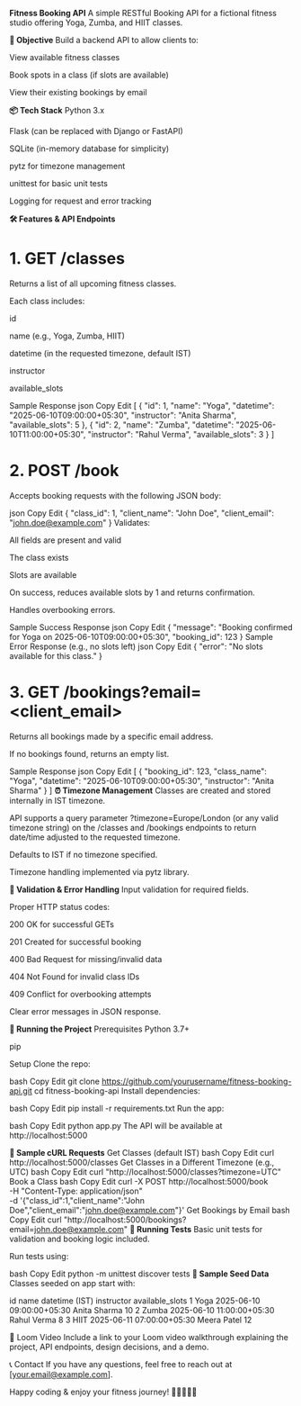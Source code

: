 **Fitness Booking API**
A simple RESTful Booking API for a fictional fitness studio offering Yoga, Zumba, and HIIT classes.

**🎯 Objective**
Build a backend API to allow clients to:

View available fitness classes

Book spots in a class (if slots are available)

View their existing bookings by email

**📦 Tech Stack**
Python 3.x

Flask (can be replaced with Django or FastAPI)

SQLite (in-memory database for simplicity)

pytz for timezone management

unittest for basic unit tests

Logging for request and error tracking

**🛠️ Features & API Endpoints**
# 1. GET /classes
Returns a list of all upcoming fitness classes.

Each class includes:

id

name (e.g., Yoga, Zumba, HIIT)

datetime (in the requested timezone, default IST)

instructor

available_slots

Sample Response
json
Copy
Edit
[
  {
    "id": 1,
    "name": "Yoga",
    "datetime": "2025-06-10T09:00:00+05:30",
    "instructor": "Anita Sharma",
    "available_slots": 5
  },
  {
    "id": 2,
    "name": "Zumba",
    "datetime": "2025-06-10T11:00:00+05:30",
    "instructor": "Rahul Verma",
    "available_slots": 3
  }
]
# 2. POST /book
Accepts booking requests with the following JSON body:

json
Copy
Edit
{
  "class_id": 1,
  "client_name": "John Doe",
  "client_email": "john.doe@example.com"
}
Validates:

All fields are present and valid

The class exists

Slots are available

On success, reduces available slots by 1 and returns confirmation.

Handles overbooking errors.

Sample Success Response
json
Copy
Edit
{
  "message": "Booking confirmed for Yoga on 2025-06-10T09:00:00+05:30",
  "booking_id": 123
}
Sample Error Response (e.g., no slots left)
json
Copy
Edit
{
  "error": "No slots available for this class."
}
# 3. GET /bookings?email=<client_email>
Returns all bookings made by a specific email address.

If no bookings found, returns an empty list.

Sample Response
json
Copy
Edit
[
  {
    "booking_id": 123,
    "class_name": "Yoga",
    "datetime": "2025-06-10T09:00:00+05:30",
    "instructor": "Anita Sharma"
  }
]
**⏰ Timezone Management**
Classes are created and stored internally in IST timezone.

API supports a query parameter ?timezone=Europe/London (or any valid timezone string) on the /classes and /bookings endpoints to return date/time adjusted to the requested timezone.

Defaults to IST if no timezone specified.

Timezone handling implemented via pytz library.

**📝 Validation & Error Handling**
Input validation for required fields.

Proper HTTP status codes:

200 OK for successful GETs

201 Created for successful booking

400 Bad Request for missing/invalid data

404 Not Found for invalid class IDs

409 Conflict for overbooking attempts

Clear error messages in JSON response.

**🧪 Running the Project**
Prerequisites
Python 3.7+

pip

Setup
Clone the repo:

bash
Copy
Edit
git clone https://github.com/yourusername/fitness-booking-api.git
cd fitness-booking-api
Install dependencies:

bash
Copy
Edit
pip install -r requirements.txt
Run the app:

bash
Copy
Edit
python app.py
The API will be available at http://localhost:5000

**🔧 Sample cURL Requests**
Get Classes (default IST)
bash
Copy
Edit
curl http://localhost:5000/classes
Get Classes in a Different Timezone (e.g., UTC)
bash
Copy
Edit
curl "http://localhost:5000/classes?timezone=UTC"
Book a Class
bash
Copy
Edit
curl -X POST http://localhost:5000/book \
-H "Content-Type: application/json" \
-d '{"class_id":1,"client_name":"John Doe","client_email":"john.doe@example.com"}'
Get Bookings by Email
bash
Copy
Edit
curl "http://localhost:5000/bookings?email=john.doe@example.com"
**🧪 Running Tests**
Basic unit tests for validation and booking logic included.

Run tests using:

bash
Copy
Edit
python -m unittest discover tests
**📁 Sample Seed Data**
Classes seeded on app start with:

id	name	datetime (IST)	instructor	available_slots
1	Yoga	2025-06-10 09:00:00+05:30	Anita Sharma	10
2	Zumba	2025-06-10 11:00:00+05:30	Rahul Verma	8
3	HIIT	2025-06-11 07:00:00+05:30	Meera Patel	12

🎥 Loom Video
Include a link to your Loom video walkthrough explaining the project, API endpoints, design decisions, and a demo.

📞 Contact
If you have any questions, feel free to reach out at [your.email@example.com].

Happy coding & enjoy your fitness journey! 🧘‍♂️🏋️‍♀️💪
